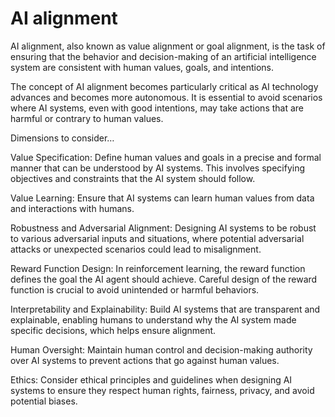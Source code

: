 # AI alignment

AI alignment, also known as value alignment or goal alignment, is the task of ensuring that the behavior and decision-making of an artificial intelligence system are consistent with human values, goals, and intentions. 

The concept of AI alignment becomes particularly critical as AI technology advances and becomes more autonomous. It is essential to avoid scenarios where AI systems, even with good intentions, may take actions that are harmful or contrary to human values.

Dimensions to consider…

Value Specification: Define human values and goals in a precise and formal manner that can be understood by AI systems. This involves specifying objectives and constraints that the AI system should follow.

Value Learning: Ensure that AI systems can learn human values from data and interactions with humans. 

Robustness and Adversarial Alignment: Designing AI systems to be robust to various adversarial inputs and situations, where potential adversarial attacks or unexpected scenarios could lead to misalignment.

Reward Function Design: In reinforcement learning, the reward function defines the goal the AI agent should achieve. Careful design of the reward function is crucial to avoid unintended or harmful behaviors.

Interpretability and Explainability: Build AI systems that are transparent and explainable, enabling humans to understand why the AI system made specific decisions, which helps ensure alignment.

Human Oversight: Maintain human control and decision-making authority over AI systems to prevent actions that go against human values.

Ethics: Consider ethical principles and guidelines when designing AI systems to ensure they respect human rights, fairness, privacy, and avoid potential biases.
